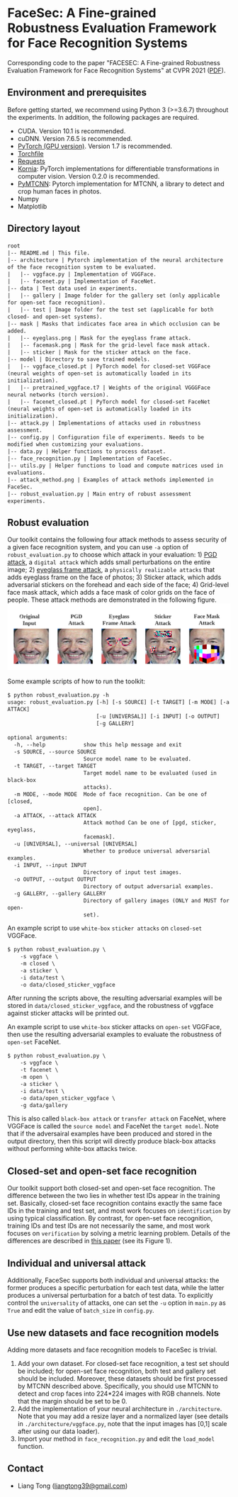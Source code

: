 # FaceSec: A Fine-grained Robustness Evaluation Framework for Face Recognition Systems

Corresponding code to the paper "FACESEC: A Fine-grained Robustness Evaluation Framework for Face Recognition Systems" at CVPR 2021 ([PDF](https://arxiv.org/pdf/2104.04107.pdf)).

## Environment and prerequisites
Before getting started, we recommend using Python 3 (>=3.6.7) throughout the experiments. In addition, the following packages are required.
* CUDA. Version 10.1 is recommended.
* cuDNN. Version 7.6.5 is recommended.
* [PyTorch (GPU version)](https://pytorch.org/get-started/locally/). Version 1.7 is recommended.
* [Torchfile](https://pypi.org/project/torchfile/)
* [Requests](https://pypi.org/project/requests/)
* [Kornia](https://github.com/kornia/kornia): PyTorch implementations for differentiable transformations in computer vision. Version 0.2.0 is recommended.
* [PyMTCNN](https://github.com/timesler/facenet-pytorch#guide-to-mtcnn-in-facenet-pytorch): Pytorch implementation for MTCNN, a library to detect and crop human faces in photos.
* Numpy
* Matplotlib

## Directory layout
```
root
|-- README.md | This file.
|-- architecture | Pytorch implementation of the neural architecture of the face recognition system to be evaluated.
|   |-- vggface.py | Implementation of VGGFace.
|   |-- facenet.py | Implementation of FaceNet.  
|-- data | Test data used in experiments. 
|   |-- gallery | Image folder for the gallery set (only applicable for open-set face recognition).
|   |-- test | Image folder for the test set (applicable for both closed- and open-set systems).
|-- mask | Masks that indicates face area in which occlusion can be added.
|   |-- eyeglass.png | Mask for the eyeglass frame attack.
|   |-- facemask.png | Mask for the grid-level face mask attack.
|   |-- sticker | Mask for the sticker attack on the face.  
|-- model | Directory to save trained models.
|   |-- vggface_closed.pt | PyTorch model for closed-set VGGFace (neural weights of open-set is automatically loaded in its initialization).
|   |-- pretrained_vggface.t7 | Weights of the original VGGGFace neural networks (torch version). 
|   |-- facenet_closed.pt | PyTorch model for closed-set FaceNet (neural weights of open-set is automatically loaded in its initialization).
|-- attack.py | Implementations of attacks used in robustness assessment.
|-- config.py | Configuration file of experiments. Needs to be modified when customizing your evaluations.
|-- data.py | Helper functions to process dataset.
|-- face_recognition.py | Implementation of FaceSec.
|-- utils.py | Helper functions to load and compute matrices used in evaluations.
|-- attack_method.png | Examples of attack methods implemented in FaceSec.
|-- robust_evaluation.py | Main entry of robust assessment experiments.
```

## Robust evaluation
Our toolkit contains the following four attack methods to assess security of a given face recognition system, and you can use ```-a``` option of ```robust_evaluation.py``` to choose which attack in your evaluation: 1) [PGD attack](https://arxiv.org/pdf/1706.06083.pdf), a ```digital attack``` which adds small perturbations on the entire image; 2) [eyeglass frame attack](https://dl.acm.org/doi/pdf/10.1145/2976749.2978392), a ```physically realizable attacks``` that adds eyeglass frame on the face of photos; 3) Sticker attack, which adds adversarial stickers on the forehead and each side of the face; 4) Grid-level face mask attack, which adds a face mask of color grids on the face of people. These attack methods are demonstrated in the following figure.
<img src="attack_method.png">

Some example scripts of how to run the toolkit:
```
$ python robust_evaluation.py -h
usage: robust_evaluation.py [-h] [-s SOURCE] [-t TARGET] [-m MODE] [-a ATTACK]
                            [-u [UNIVERSAL]] [-i INPUT] [-o OUTPUT]
                            [-g GALLERY]

optional arguments:
  -h, --help            show this help message and exit
  -s SOURCE, --source SOURCE
                        Source model name to be evaluated.
  -t TARGET, --target TARGET
                        Target model name to be evaluated (used in black-box
                        attacks).
  -m MODE, --mode MODE  Mode of face recognition. Can be one of [closed,
                        open].
  -a ATTACK, --attack ATTACK
                        Attack mothod Can be one of [pgd, sticker, eyeglass,
                        facemask].
  -u [UNIVERSAL], --universal [UNIVERSAL]
                        Whether to produce universal adversarial examples.
  -i INPUT, --input INPUT
                        Directory of input test images.
  -o OUTPUT, --output OUTPUT
                        Directory of output adversarial examples.
  -g GALLERY, --gallery GALLERY
                        Directory of gallery images (ONLY and MUST for open-
                        set).

```

An example script to use ```white-box``` ```sticker attacks``` on ```closed-set``` VGGFace.
```
$ python robust_evaluation.py \
    -s vggface \
    -m closed \
    -a sticker \
    -i data/test \
    -o data/closed_sticker_vggface
```
After running the scripts above, the resulting adversarial examples will be stored in ```data/closed_sticker_vggface```, and the robustness of vggface against sticker attacks will be printed out.

An example script to use ```white-box``` sticker attacks on ```open-set``` VGGFace, then use the resulting adversarial examples to evaluate the robustness of ```open-set``` FaceNet. 
```
$ python robust_evaluation.py \
    -s vggface \
    -t facenet \
    -m open \
    -a sticker \
    -i data/test \
    -o data/open_sticker_vggface \
    -g data/gallery
```
This is also called ```black-box attack``` or ```transfer attack``` on FaceNet, where VGGFace is called the ```source model``` and FaceNet the ```target model```. Note that if the adversairal examples have been produced and stored in the output directory, then this script will directly produce black-box attacks without performing white-box attacks twice.

## Closed-set and open-set face recognition
Our toolkit support both closed-set and open-set face recognition. The difference between the two lies in whether test IDs appear in the training set. Basically, closed-set face recognition contains exactly the same face IDs in the training and test set, and most work focuses on ```identification``` by using typical classification. By contrast, for open-set face recognition, training IDs and test IDs are not necessarily the same, and most work focuses on ```verification``` by solving a metric learning problem. Details of the differences are described in [this paper](https://openaccess.thecvf.com/content_cvpr_2017/papers/Liu_SphereFace_Deep_Hypersphere_CVPR_2017_paper.pdf) (see its Figure 1).

## Individual and universal attack
Additionally, FaceSec supports both individual and universal attacks: the former produces a specific perturbation for each test data, while the latter produces a universal perturbation for a batch of test data. To explicitly control the ```universality``` of attacks, one can set the ```-u``` option in ```main.py``` as ```True``` and edit the value of ```batch_size``` in ```config.py```.

## Use new datasets and face recognition models
Adding more datasets and face recognition models to FaceSec is trivial.
1. Add your own dataset. For closed-set face recognition, a test set should be included; for open-set face recognition, both test and gallery set should be included. Moreover, these datasets should be first processed by MTCNN described above. Specifically, you should use MTCNN to detect and crop faces into 224*224 images with RGB channels. Note that the margin should be set to be 0.
2. Add the implementation of your neural architecture in ```./architecture```. Note that you may add a resize layer and a normalized layer (see details in ```./architecture/vggface.py```, note that the input images has [0,1] scale after using our data loader).
3. Import your method in ```face_recognition.py``` and edit the ```load_model``` function.

## Contact
* Liang Tong (liangtong39@gmail.com)
